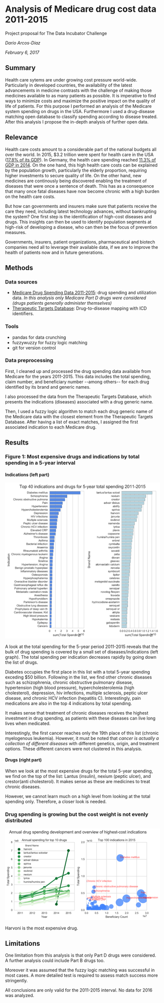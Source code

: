 # Analysis of Medicare drug cost data 2011-2015

Project proposal for The Data Incubator Challenge

_Dario Arcos-Diaz_

_February 6, 2017_

## Summary

Health care sytems are under growing cost pressure world-wide. Particularly in developed countries, the availability of the latest advancements in medicine contrasts with the challenge of making those medicines available to as many patients as possible. It is imperative to find ways to minimize costs and maximize the positive impact on the quality of life of patients. For this purpose I performed an analysis of the Medicare system spending on drugs in the USA. Furthermore I used a drug-disease matching open database to classify spending according to disease treated. After this analysis I propose the in-depth analysis of further open data. 

## Relevance

Health care costs amount to a considerable part of the national budgets all over the world. In 2015, $3.2 trillion were spent for health care in the USA ([17.8% of its GDP](https://www.cms.gov/research-statistics-data-and-systems/statistics-trends-and-reports/nationalhealthexpenddata/nationalhealthaccountshistorical.html)).  In Germany, the health care spending reached [11.3% of GDP in 2014](http://data.worldbank.org/indicator/SH.XPD.TOTL.ZS?locations=DE). On the one hand, this high health care costs can be explained by the population growth, particularly the elderly proportion, requiring higher investments to secure quality of life. On the other hand, new medicines are continously being discovered enabling the treatment of diseases that were once a sentence of death. This has as a consequence that many once fatal diseases have now become chronic with a high burden on the health care costs.

But how can governments and insurers make sure that patients receive the care they need, including latest technology advances, without bankrupting the system? One first step is the identification of high-cost diseases and drugs. This insights can then be used to identify population segments at high-risk of developing a disease, who can then be the focus of prevention measures.

Governments, insurers, patient organizations, pharmaceutical and biotech companies need all to leverage their available data, if we are to improve the health of patients now and in future generations.

## Methods

### Data sources

- [Medicare Drug Spending Data 2011-2015](https://www.cms.gov/Research-Statistics-Data-and-Systems/Statistics-Trends-and-Reports/Information-on-Prescription-Drugs/2015MedicareData.html): drug spending and utilization data. _In this analysis only Medicare Part D drugs were considered (drugs patients generally administer themselves)_
- [Therapeutic Targets Database](http://bidd.nus.edu.sg/BIDD-Databases/TTD/TTD_Download.asp): Drug-to-disease mapping with ICD identifiers.

### Tools

- pandas for data crunching
- fuzzywuzzy for fuzzy logic matching
- git for version control

### Data preprocessing

First, I cleaned up and processed the drug spending data available from Medicare for the years 2011-2015. This data includes the total spending, claim number, and beneficiary number --among others-- for each drug identified by its brand and generic names.

I also processed the data from the Therapeutic Targets Database, which presents the indications (diseases) associated with a drug generic name. 

Then, I used a fuzzy logic algorithm to match each drug generic name of the Medicare data with the closest element from the Therapeutic Targets Database. After having a list of exact matches, I assigned the first associated indication to each Medicare drug.

## Results

### Figure 1: Most expensive drugs and indications by total spending in a 5-year interval

#### Indications (left part)

![Top 40 diseases and drugs by total spending](https://github.com/dariodata/medicare-drug-cost/blob/master/Top_40_disease_drug.png)

A look at the total spending for the 5-year period 2011-2015 reveals that the bulk of drug spending is covered by a 
small set of diseases/indications (left graph). The total spending per indication decreases rapidly by going down the 
list of drugs.

Diabetes occupies the first place in this list with a total 5-year spending exceding $50 billion. Following in the 
list, we find other chronic diseases such as schizophrenia, chronic obstructive pulmonary disease, hypertension (high
 blood pressure), hypercholesterolemia (high cholesterol), depression, hiv infections, multiple sclerosis, peptic 
 ulcer disease, and chronic HCV infection (hepatitis C). Interestingly, pain medications are also in the top 4 
 indications by total spending.
 
It makes sense that treatment of chronic diseases receives the highest investment in drug spending, as patients with 
these diseases can live long lives when medicated.

Interestingly, the first cancer reaches only the 19th place of this list (chronic myelogenous leukemia). However, it 
must be noted that _cancer is actually a collection of different diseases_ with different genetics, origin, and 
treatment options. These different cancers were not clustered in this analysis.

#### Drugs (right part)

When we look at the most expensive drugs for the total 5-year spending, we find on the top of the list: Lantus 
(insulin), nexium (peptic ulcer), and crestor(anti cholesterol). It makes sense as these are medicines to treat chronic 
diseases.

However, we cannot learn much on a high level from looking at the total spending only. Therefore, a closer look is 
needed.


### Drug spending is growing but the cost weight is not evenly distributed

![Most expensive drugs in 2015](https://github.com/dariodata/medicare-drug-cost/blob/master/Top_bubble_disease_drug.png)

Harvoni is the most expensive drug.


## Limitations

One limitation from this analysis is that only Part D drugs were considered. A further analysis could include Part B drugs too.

Moreover it was assumed that the fuzzy logic matching was successful in most cases. A more detailed test is required to assess match success more stringently.

All conclusions are only valid for the 2011-2015 interval. No data for 2016 was analyzed.